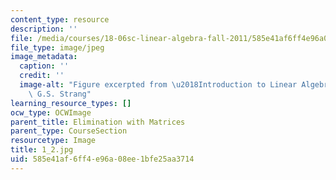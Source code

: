 ```yaml
---
content_type: resource
description: ''
file: /media/courses/18-06sc-linear-algebra-fall-2011/585e41af6ff4e96a08ee1bfe25aa3714_1_2.jpg
file_type: image/jpeg
image_metadata:
  caption: ''
  credit: ''
  image-alt: "Figure excerpted from \u2018Introduction to Linear Algebra\u2019 by\
    \ G.S. Strang"
learning_resource_types: []
ocw_type: OCWImage
parent_title: Elimination with Matrices
parent_type: CourseSection
resourcetype: Image
title: 1_2.jpg
uid: 585e41af-6ff4-e96a-08ee-1bfe25aa3714
---
```

